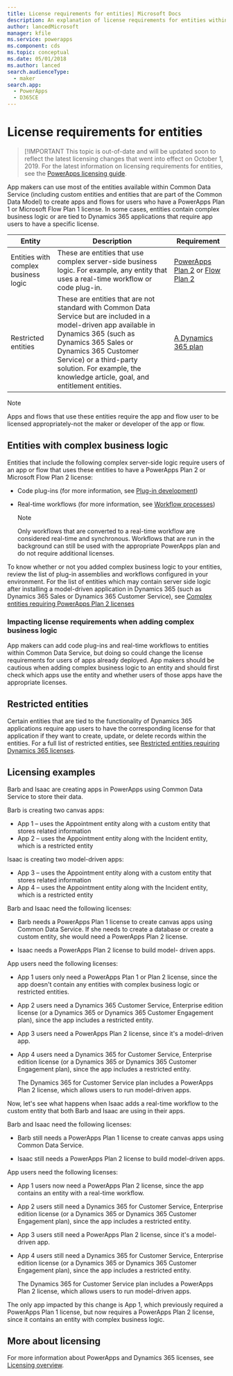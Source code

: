 ```yaml
---
title: License requirements for entities| Microsoft Docs
description: An explanation of license requirements for entities within Common Data Service.
author: lancedMicrosoft
manager: kfile
ms.service: powerapps
ms.component: cds
ms.topic: conceptual
ms.date: 05/01/2018
ms.author: lanced
search.audienceType: 
  - maker
search.app: 
  - PowerApps
  - D365CE
---
```


# License requirements for entities

> [!IMPORTANT
> This topic is out-of-date and will be updated soon to reflect the latest licensing changes that went into effect on October 1, 2019. For the latest information on licensing requirements for entities, see the [PowerApps licensing guide](https://go.microsoft.com/fwlink/?linkid=2085130).

App makers can use most of the entities available within Common Data Service (including custom entities and entities that are part of the Common Data Model) to create apps and flows for users who have a PowerApps Plan 1 or Microsoft Flow Plan 1 license. In some cases, entities contain complex business logic or are tied to Dynamics 365 applications that require app users to have a specific license. 


|Entity    |Description    |Requirement    |
|---------|---------|---------|
|Entities with complex business logic   | These are entities that use complex server-side business logic. For example, any entity that uses a real-time workflow or code plug-in.       |  [PowerApps Plan 2](https://powerapps.microsoft.com/pricing/) or [Flow Plan 2](https://flow.microsoft.com/pricing/)        |
|Restricted entities  |  These are entities that are not standard with Common Data Service but are included in a model-driven app available in Dynamics 365 (such as Dynamics 365 Sales or Dynamics 365 Customer Service) or a third-party solution. For example, the knowledge article, goal, and entitlement entities.     |  [A Dynamics 365 plan](https://dynamics.microsoft.com/pricing/)      | 


> [!NOTE]
> Apps and flows that use these entities require the app and flow user to be licensed appropriately-not the maker or developer of the app or flow.

## Entities with complex business logic
Entities that include the following complex server-side logic require users of an app or flow that uses these entities to have a PowerApps Plan 2 or Microsoft Flow Plan 2 license:

* Code plug-ins (for more information, see [Plug-in development](/powerapps/developer/common-data-service/plug-ins))
* Real-time workflows (for more information, see [Workflow processes](/flow/workflow-processes))

    > [!NOTE]
    >  Only workflows that are converted to a real-time workflow are considered real-time and synchronous. Workflows that are run in the background can still be used with the appropriate PowerApps plan and do not require additional licenses.

To know whether or not you added complex business logic to your entities, review the list of plug-in assemblies and workflows configured in your environment. For the list of entities which may contain server side logic after installing a model-driven application in Dynamics 365 (such as Dynamics 365 Sales or Dynamics 365 Customer Service), see [Complex entities requiring PowerApps Plan 2 licenses](data-platform-complex-entities.md)  

### Impacting license requirements when adding complex business logic
App makers can add code plug-ins and real-time workflows to entities within Common Data Service, but doing so could change the license requirements for users of apps already deployed. App makers should be cautious when adding complex business logic to an entity and should first check which apps use the entity and whether users of those apps have the appropriate licenses.

## Restricted entities
Certain entities that are tied to the functionality of Dynamics 365 applications require app users to have the corresponding license for that application if they want to create, update, or delete records within the entities. For a full list of restricted entities, see [Restricted entities requiring Dynamics 365 licenses](data-platform-restricted-entities.md).

## Licensing examples
Barb and Isaac are creating apps in PowerApps using Common Data Service to store their data.

Barb is creating two canvas apps:

* App 1 &ndash; uses the Appointment entity along with a custom entity that stores related information
* App 2 &ndash; uses the Appointment entity along with the Incident entity, which is a restricted entity

Isaac is creating two model-driven apps:

* App 3 &ndash; uses the Appointment entity along with a custom entity that stores related information
* App 4 &ndash; uses the Appointment entity along with the Incident entity, which is a restricted entity

Barb and Isaac need the following licenses:
* Barb needs a PowerApps Plan 1 license to create canvas apps using Common Data Service. If she needs to create a database or create a custom entity, she would need a PowerApps Plan 2 license.

* Isaac needs a PowerApps Plan 2 license to build model- driven apps.

App users need the following licenses:
* App 1 users only need a PowerApps Plan 1 or Plan 2 license, since the app doesn't contain any entities with complex business logic or restricted entities.

* App 2 users need a Dynamics 365 Customer Service, Enterprise edition license (or a Dynamics 365 or Dynamics 365 Customer Engagement plan), since the app includes a restricted entity.

* App 3 users need a PowerApps Plan 2 license, since it's a model-driven app.

* App 4 users need a Dynamics 365 for Customer Service, Enterprise edition license (or a Dynamics 365 or Dynamics 365 Customer Engagement plan), since the app includes a restricted entity.

    The Dynamics 365 for Customer Service plan includes a PowerApps Plan 2 license, which allows users to run model-driven apps.

Now, let's see what happens when Isaac adds a real-time workflow to the custom entity that both Barb and Isaac are using in their apps.

Barb and Isaac need the following licenses:
* Barb still needs a PowerApps Plan 1 license to create canvas apps using Common Data Service.

* Isaac still needs a PowerApps Plan 2 license to build model-driven apps.

App users need the following licenses:
* App 1 users now need a PowerApps Plan 2 license, since the app contains an entity with a real-time workflow.

* App 2 users still need a Dynamics 365 for Customer Service, Enterprise edition license (or a Dynamics 365 or Dynamics 365 Customer Engagement plan), since the app includes a restricted entity. 

* App 3 users still need a PowerApps Plan 2 license, since it's a model-driven app.

* App 4 users still need a Dynamics 365 for Customer Service, Enterprise edition license (or a Dynamics 365 or Dynamics 365 Customer Engagement plan), since the app includes a restricted entity.

    The Dynamics 365 for Customer Service plan includes a PowerApps Plan 2 license, which allows users to run model-driven apps.

The only app impacted by this change is App 1, which previously required a PowerApps Plan 1 license, but now requires a PowerApps Plan 2 license, since it contains an entity with complex business logic. 

## More about licensing
For more information about PowerApps and Dynamics 365 licenses, see [Licensing overview](../../administrator/pricing-billing-skus.md).
